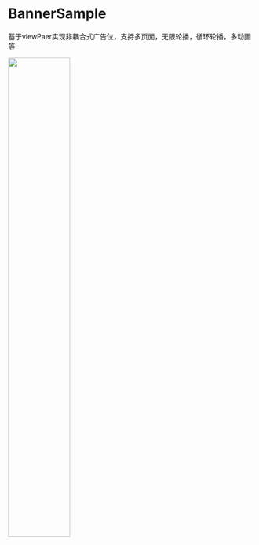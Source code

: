 # BannerSample
基于viewPaer实现非耦合式广告位，支持多页面，无限轮播，循环轮播，多动画等

<img src="https://img-blog.csdnimg.cn/20200107174948253.gif" width = 50% height = 50% >

